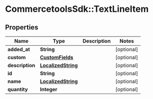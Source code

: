 # CommercetoolsSdk::TextLineItem

## Properties
Name | Type | Description | Notes
------------ | ------------- | ------------- | -------------
**added_at** | **String** |  | [optional] 
**custom** | [**CustomFields**](CustomFields.md) |  | [optional] 
**description** | [**LocalizedString**](LocalizedString.md) |  | [optional] 
**id** | **String** |  | [optional] 
**name** | [**LocalizedString**](LocalizedString.md) |  | [optional] 
**quantity** | **Integer** |  | [optional] 

